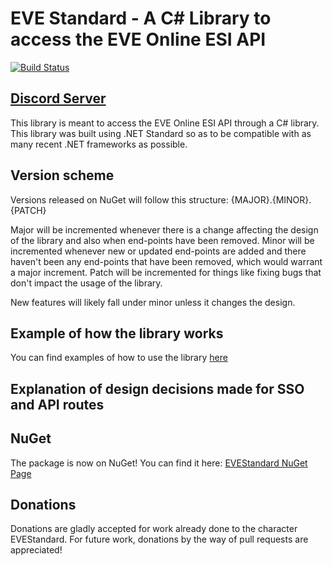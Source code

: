# EVE Standard - A C# Library to access the EVE Online ESI API
[![Build Status](https://pointyhatgames.visualstudio.com/_apis/public/build/definitions/0a849367-82ec-47dc-a7ce-23289c57acf9/1/badge)](https://pointyhatgames.visualstudio.com/EVEStandard/_build/index?definitionId={id})

## [Discord Server](https://discord.gg/SVyVze5)

This library is meant to access the EVE Online ESI API through a C# library. This library was built using .NET Standard so as to be compatible with as many recent .NET frameworks as possible.

## Version scheme
Versions released on NuGet will follow this structure:
{MAJOR}.{MINOR}.{PATCH}

Major will be incremented whenever there is a change affecting the design of the library and also when end-points have been removed.
Minor will be incremented whenever new or updated end-points are added and there haven't been any end-points that have been removed, which would warrant a major increment.
Patch will be incremented for things like fixing bugs that don't impact the usage of the library.

New features will likely fall under minor unless it changes the design.

## Example of how the library works
You can find examples of how to use the library [here](https://github.com/gehnster/EVEStandard-Examples)

## Explanation of design decisions made for SSO and API routes
## NuGet
The package is now on NuGet! You can find it here: [EVEStandard NuGet Page](https://www.nuget.org/packages/PointyHatGames.EVEStandard)
## Donations
Donations are gladly accepted for work already done to the character EVEStandard. For future work, donations by the way of pull requests are appreciated!
